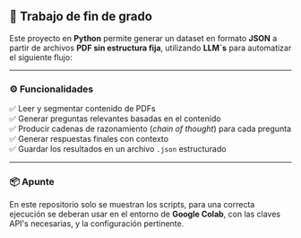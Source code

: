 ## 📘 Trabajo de fin de grado

Este proyecto en **Python** permite generar un dataset en formato **JSON** a partir de archivos **PDF sin estructura fija**, utilizando **LLM`s** para automatizar el siguiente flujo:

---

### ⚙️ Funcionalidades

✅ Leer y segmentar contenido de PDFs  
✅ Generar preguntas relevantes basadas en el contenido  
✅ Producir cadenas de razonamiento (_chain of thought_) para cada pregunta  
✅ Generar respuestas finales con contexto  
✅ Guardar los resultados en un archivo `.json` estructurado

---

### 📦 Apunte

En este repositorio solo se muestran los scripts, para una correcta ejecución se deberan usar en el entorno de **Google Colab**, con las claves API's necesarias, y la configuración pertinente.
